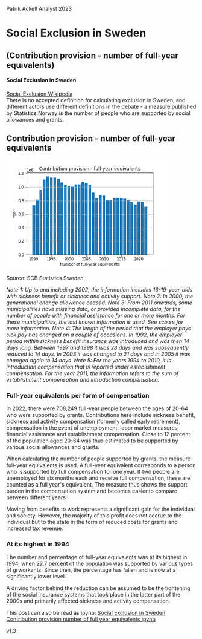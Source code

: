 Patrik Ackell Analyst 2023

# Social Exclusion in Sweden
## (Contribution provision - number of full-year equivalents)

#### Social Exclusion in Sweden
[Social Exclusion Wikipedia](https://en.wikipedia.org/wiki/Social_exclusion)
<br>
There is no accepted definition for calculating exclusion in Sweden, and different actors use different definitions in the debate - a measure published by Statistics Norway is the number of people who are supported by social allowances and grants.

## Contribution provision - number of full-year equivalents



    
![Contributionprovisionfullyearequivalents](https://github.com/IoT-Dude/blogg_mtrl/blob/main/Contribution-provision-full-year-equivalents.png)
    


Source: SCB Statistics Sweden

<i>Note 1: Up to and including 2002, the information includes 16-19-year-olds with sickness benefit or sickness and activity support. Note 2: In 2000, the generational change allowance ceased. Note 3: From 2011 onwards, some municipalities have missing data, or provided incomplete data, for the number of people with financial assistance for one or more months. For these municipalities, the last known information is used. See scb.se for more information. Note 4: The length of the period that the employer pays sick pay has changed on a couple of occasions. In 1992, the employer period within sickness benefit insurance was introduced and was then 14 days long. Between 1997 and 1998 it was 28 days and was subsequently reduced to 14 days. In 2003 it was changed to 21 days and in 2005 it was changed again to 14 days. Note 5: For the years 1994 to 2010, it is introduction compensation that is reported under establishment compensation. For the year 2011, the information refers to the sum of establishment compensation and introduction compensation.</i>


### Full-year equivalents per form of compensation
In 2022, there were 708,249 full-year people between the ages of 20-64 who were supported by grants. Contributions here include sickness benefit, sickness and activity compensation (formerly called early retirement), compensation in the event of unemployment, labor market measures, financial assistance and establishment compensation. Close to 12 percent of the population aged 20-64 was thus estimated to be supported by various social allowances and grants.

When calculating the number of people supported by grants, the measure full-year equivalents is used. A full-year equivalent corresponds to a person who is supported by full compensation for one year. If two people are unemployed for six months each and receive full compensation, these are counted as a full year's equivalent. The measure thus shows the support burden in the compensation system and becomes easier to compare between different years.

Moving from benefits to work represents a significant gain for the individual and society. However, the majority of this profit does not accrue to the individual but to the state in the form of reduced costs for grants and increased tax revenue.

### At its highest in 1994
The number and percentage of full-year equivalents was at its highest in 1994, when 22.7 percent of the population was supported by various types of grworkants. Since then, the percentage has fallen and is now at a significantly lower level.

A driving factor behind the reduction can be assumed to be the tightening of the social insurance systems that took place in the latter part of the 2000s and primarily affected sickness and activity compensation.



This post can also be read as ipynb: [Social Exclusion in Sweden Contribution provision number of full year equivalents ipynb](https://github.com/IoT-Dude/blogg_mtrl/blob/main/Social-Exclusion-in-Sweden-Contribution-provision-number-of-full-year-equivalents.ipynb)

v1.3
